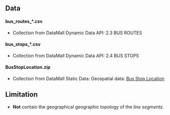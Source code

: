 ## Data

#### bus_routes_*.csv

- Collection from DataMall Dynamic Data API: 2.3 BUS ROUTES

#### bus_stops_*.csv

- Collection from DataMall Dynamic Data API: 2.4 BUS STOPS

#### BusStopLocation.zip

- Collection from DataMall Static Data: Geospatial data: [Bus Stop Location](https://datamall.lta.gov.sg/content/dam/datamall/datasets/Geospatial/BusStopLocation.zip)

## Limitation

- **Not** contain the geographical geographic topology of the *line segments*.